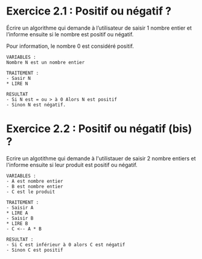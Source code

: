 # Exercice 2.1 : Positif ou négatif ?

Écrire un algorithme qui demande à l’utilisateur de saisir 1 nombre entier et l’informe ensuite si le nombre est positif ou négatif.

Pour information, le nombre 0 est considéré positif.

```
VARIABLES :
Nombre N est un nombre entier

TRAITEMENT :
- Sasir N
* LIRE N

RESULTAT
- Si N est = ou > à 0 Alors N est positif
- Sinon N est négatif.
```


# Exercice 2.2 : Positif ou négatif (bis) ?

Ecrire un algotithme qui demande à l'utilistauer de saisir 2 nombre entiers
et l'informe ensuite si leur produit est positif ou négatif.

```
VARIABLES :
- A est nombre entier
- B est nombre entier
- C est le produit

TRAITEMENT :
- Saisir A
* LIRE A
- Saisir B
* LIRE B
- C <-- A * B

RESULTAT :
- Si C est inférieur à 0 alors C est négatif
- Sinon C est positif
```
